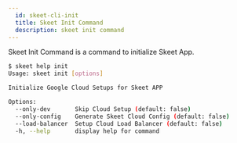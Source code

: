 ```yaml
---
  id: skeet-cli-init
  title: Skeet Init Command
  description: skeet init command
---
```


Skeet Init Command is a command to initialize Skeet App.

```bash
$ skeet help init
Usage: skeet init [options]

Initialize Google Cloud Setups for Skeet APP

Options:
  --only-dev       Skip Cloud Setup (default: false)
  --only-config    Generate Skeet Cloud Config (default: false)
  --load-balancer  Setup Cloud Load Balancer (default: false)
  -h, --help       display help for command
```
